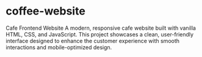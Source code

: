 # coffee-website
Cafe Frontend Website A modern, responsive cafe website built with vanilla HTML, CSS, and JavaScript. This project showcases a clean, user-friendly interface designed to enhance the customer experience with smooth interactions and mobile-optimized design. 
